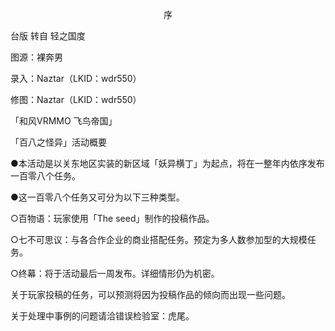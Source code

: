 <p align="center">序</p>

台版 转自 轻之国度

图源：裸奔男

录入：Naztar（LKID：wdr550）

修图：Naztar（LKID：wdr550）

「和风VRMMO 飞鸟帝国」

「百八之怪异」活动概要

●本活动是以关东地区实装的新区域「妖异横丁」为起点，将在一整年内依序发布一百零八个任务。

●这一百零八个任务又可分为以下三种类型。

○百物语：玩家使用「The seed」制作的投稿作品。

○七不可思议：与各合作企业的商业搭配任务。预定为多人数参加型的大规模任务。

○终幕：将于活动最后一周发布。详细情形仍为机密。

关于玩家投稿的任务，可以预测将因为投稿作品的倾向而出现一些问题。

关于处理中事例的问题请洽错误检验室：虎尾。

